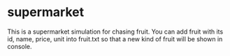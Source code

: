 # supermarket
This is a supermarket simulation for chasing fruit.
You can add fruit with its id, name, price, unit into fruit.txt so that a new kind of fruit will be shown in console.

